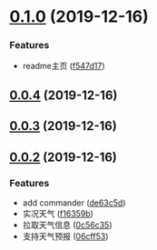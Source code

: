 # [0.1.0](https://github.com/iyolee/weatheris/compare/v0.0.4...v0.1.0) (2019-12-16)


### Features

* readme主页 ([f547d17](https://github.com/iyolee/weatheris/commit/f547d172e33915ccffd4edad78875f773bc87df4))



## [0.0.4](https://github.com/iyolee/weatheris/compare/v0.0.3...v0.0.4) (2019-12-16)



## [0.0.3](https://github.com/iyolee/weatheris/compare/v0.0.2...v0.0.3) (2019-12-16)



## [0.0.2](https://github.com/iyolee/weatheris/compare/de63c5d01050274d95b1aed4f0482d2755e5ab30...v0.0.2) (2019-12-16)


### Features

* add commander ([de63c5d](https://github.com/iyolee/weatheris/commit/de63c5d01050274d95b1aed4f0482d2755e5ab30))
* 实况天气 ([f16359b](https://github.com/iyolee/weatheris/commit/f16359b17b141da4b7eb6d1cc64afdd9732540fc))
* 拉取天气信息 ([0c56c35](https://github.com/iyolee/weatheris/commit/0c56c358bd9bd6180f1b1346f265d1a75870312d))
* 支持天气预报 ([06cff53](https://github.com/iyolee/weatheris/commit/06cff533a541870175bc2a8c9368e74df53ef2ca))



